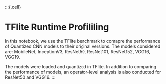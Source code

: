 :::{.cell}
# TFlite Runtime Profililing
In this notebook, we use the TFlite benchmark to comapre the performance of Quantized CNN models to their original versions. The models considered are: MobileNet, InceptionV3, ResNet50, ResNet101, ResNet152, VGG16, VGG19.

The models were loaded and quantized in TFlite. In addition to comparing the performance of models, an operator-level analysis is also conducted for ResNet50 and VGG16.
:::
